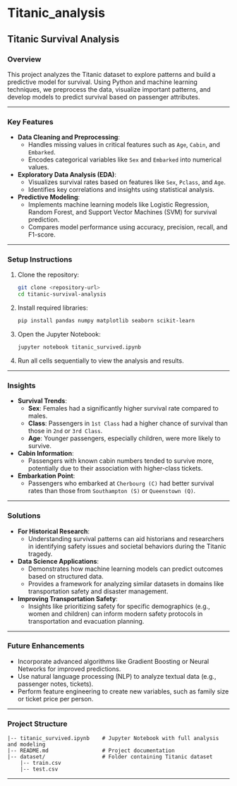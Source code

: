 # Titanic_analysis



## **Titanic Survival Analysis**

### **Overview**
This project analyzes the Titanic dataset to explore patterns and build a predictive model for survival. Using Python and machine learning techniques, we preprocess the data, visualize important patterns, and develop models to predict survival based on passenger attributes.

---

### **Key Features**
- **Data Cleaning and Preprocessing**:
  - Handles missing values in critical features such as `Age`, `Cabin`, and `Embarked`.
  - Encodes categorical variables like `Sex` and `Embarked` into numerical values.
- **Exploratory Data Analysis (EDA)**:
  - Visualizes survival rates based on features like `Sex`, `Pclass`, and `Age`.
  - Identifies key correlations and insights using statistical analysis.
- **Predictive Modeling**:
  - Implements machine learning models like Logistic Regression, Random Forest, and Support Vector Machines (SVM) for survival prediction.
  - Compares model performance using accuracy, precision, recall, and F1-score.

---

### **Setup Instructions**
1. Clone the repository:
   ```bash
   git clone <repository-url>
   cd titanic-survival-analysis
   ```
2. Install required libraries:
   ```bash
   pip install pandas numpy matplotlib seaborn scikit-learn
   ```
3. Open the Jupyter Notebook:
   ```bash
   jupyter notebook titanic_survived.ipynb
   ```
4. Run all cells sequentially to view the analysis and results.

---

### **Insights**
- **Survival Trends**:
  - **Sex**: Females had a significantly higher survival rate compared to males.
  - **Class**: Passengers in `1st Class` had a higher chance of survival than those in `2nd` or `3rd Class`.
  - **Age**: Younger passengers, especially children, were more likely to survive.
- **Cabin Information**:
  - Passengers with known cabin numbers tended to survive more, potentially due to their association with higher-class tickets.
- **Embarkation Point**:
  - Passengers who embarked at `Cherbourg (C)` had better survival rates than those from `Southampton (S)` or `Queenstown (Q)`.

---

### **Solutions**
- **For Historical Research**:
  - Understanding survival patterns can aid historians and researchers in identifying safety issues and societal behaviors during the Titanic tragedy.
- **Data Science Applications**:
  - Demonstrates how machine learning models can predict outcomes based on structured data.
  - Provides a framework for analyzing similar datasets in domains like transportation safety and disaster management.
- **Improving Transportation Safety**:
  - Insights like prioritizing safety for specific demographics (e.g., women and children) can inform modern safety protocols in transportation and evacuation planning.

---

### **Future Enhancements**
- Incorporate advanced algorithms like Gradient Boosting or Neural Networks for improved predictions.
- Use natural language processing (NLP) to analyze textual data (e.g., passenger notes, tickets).
- Perform feature engineering to create new variables, such as family size or ticket price per person.

---

### **Project Structure**
```
|-- titanic_survived.ipynb    # Jupyter Notebook with full analysis and modeling
|-- README.md                 # Project documentation
|-- dataset/                  # Folder containing Titanic dataset
    |-- train.csv
    |-- test.csv
```

---
